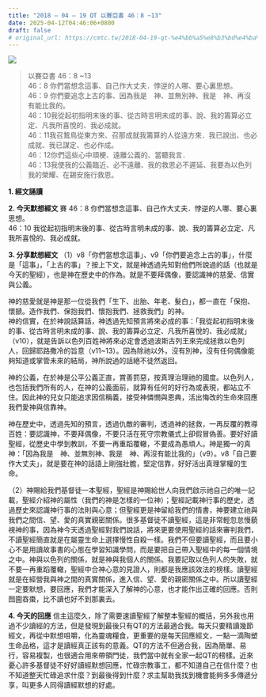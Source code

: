 ```yaml
---
title: "2018 – 04 – 19 QT 以賽亞書 46：8 ~13"
date: 2025-04-12T04:46:06+0800
draft: false
# original_url: https://cmtc.tw/2018-04-19-qt-%e4%bb%a5%e8%b3%bd%e4%ba%9e%e6%9b%b8-46%ef%bc%9a8-13
---
```


![](/images/qt.jpg)
> 以賽亞書 46：8 ~13  
> 46：8 你們當想念這事、自己作大丈夫．悖逆的人哪、要心裏思想。  
> 46：9 你們要追念上古的事、因為我是　神、並無別神、我是　神、再沒有能比我的。  
> 46：10我從起初指明末後的事、從古時言明未成的事、說、我的籌算必立定、凡我所喜悅的、我必成就。  
> 46：11我召鷙鳥從東方來、召那成就我籌算的人從遠方來．我已說出、也必成就、我已謀定、也必作成。  
> 46：12你們這些心中頑梗、遠離公義的、當聽我言．  
> 46：13我使我的公義臨近、必不遠離、我的救恩必不遲延、我要為以色列我的榮耀、在錫安施行救恩。

**1. 經文誦讀**

**2.  今天默想經文**
賽 46：8 你們當想念這事、自己作大丈夫．悖逆的人哪、要心裏思想。  
46：10 我從起初指明末後的事、從古時言明未成的事、說、我的籌算必立定、凡我所喜悅的、我必成就。

**3. 分享默想經文**
（1）v8「你們當想念這事」、v9「你們要追念上古的事」，什麼是「這事」，「上古的事」？按上下文，就是神透過先知對他們所說過的話（也就是今天的聖經），也是神在歷史中的作為。就是不要拜偶像，要認識神的慈愛、信實與公義。

神的慈愛就是神是那一位從我們「生下、出胎、年老、髮白」，都一直在「保抱、懷搋。造作我們、保抱我們、懷抱我們、拯救我們」的神。  
神的信實，在於神說話算話，神透過先知預言將來必成的事：「我從起初指明末後的事、從古時言明未成的事、說、我的籌算必立定、凡我所喜悅的、我必成就」（v10），就是告訴以色列百姓神將來必定會透過波斯古列王來完成拯救以色列人，回歸耶路撒冷的旨意（v11\~13）。因為除祂以外，沒有別神，沒有任何偶像能夠知道或掌管未來的結局，神所說過的話絕不徒然返回。

神的公義，在於神是公平公義正直，賞善罰惡，按真理治理祂的國度。以色列人，也包括我們所有的人，在神的公義面前，就算有任何的好行為或表現，都站立不住。因此神的兒女只能追求因信稱義，接受神憐憫與恩典，活出悔改的生命來回應我們愛神與信靠神。

神在歷史中，透過先知的預言，透過仇敵的審判，透過神的拯救，一再反覆的教導百姓：要認識神，不要拜偶像，不要只活在死守宗教儀式上卻假冒偽善。要好好讀聖經，從歷史中學到教訓，不要一再重蹈覆轍，不要成為愚頑人。神是獨一的真神：「因為我是　神、並無別神、我是　神、再沒有能比我的」（v9）。v8「自己要作大丈夫」，就是要在神的話語上剛強壯膽，堅定信靠，好好活出真理掌權的生命。

（2）神賜給我們基督徒一本聖經，聖經是神賜給世人向我們啟示祂自己的唯一記載，聖經介紹神的屬性（我們的神是怎樣的一位神）；聖經記載神行事的歷史，透過歷史來認識神行事的法則與心意；但聖經更是神留給我們的情書，神要建立祂與我們之間信、望、愛的真實親密關係。很多基督徒不讀聖經，這是非常輕忽怠慢藐視神的事，因為神今天透過聖經對我們說話，將來更要使用聖經的話來審判我們，不讀聖經簡直就是在屬靈生命上選擇慢性自殺一樣。我們不但要讀聖經，而且要小心不是用讀故事書的心態在學習知識學問，而是要把自己帶入聖經中的每一個情境之中。神與以色列的關係，就是神與我個人的關係。我要記取以色列人的失敗，就不要一再重蹈覆轍，聖經中合神心意的見證人，則都是我應該效法的榜樣。讀聖經就是在經營我與神之間的真實關係，進入信、望、愛的親密關係之中。所以讀聖經一定要默想，要回應，我們才能深入了解神的心意，也才能作出正確的回應。否則囫圇吞棗，比不讀也好不到那裏去。

**4. 今天的回應**
信主這麼久，除了需要速讀聖經了解整本聖經的概括，另外我也用過不少讀經的方法，但是發現到最後只有QT的方法最適合我。每天只要精讀幾節經文，再從中默想咀嚼，化為靈魂糧食，更重要的是每天回應經文，一點一滴陶塑生命品格，這才是讀經真正該有的意義。QT的方法不但適合我，因為簡單、易行，容易複製，也很適合用來帶領門徒，我們當中就有全家一起QT的榜樣。近來憂心許多基督徒不好好讀經默想回應，忙碌宗教事工，都不知道自己在信什麼？也不知道整天忙碌追求什麼？到最後得到什麼？求主幫助我找到機會能夠多多傳遞分享，叫更多人同得讀經默想的好處。
